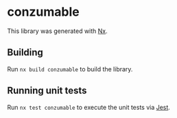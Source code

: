 # conzumable

This library was generated with [Nx](https://nx.dev).

## Building

Run `nx build conzumable` to build the library.

## Running unit tests

Run `nx test conzumable` to execute the unit tests via [Jest](https://jestjs.io).
